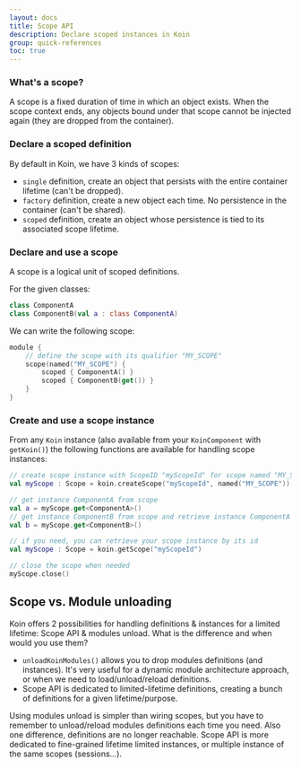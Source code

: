 ```yaml
---
layout: docs
title: Scope API
description: Declare scoped instances in Koin
group: quick-references
toc: true
---
```


### What's a scope?
A scope is a fixed duration of time in which an object exists. When the scope context ends, any objects bound under that scope cannot be injected again (they are dropped from the container).

### Declare a scoped definition

By default in Koin, we have 3 kinds of scopes:

- `single` definition, create an object that persists with the entire container lifetime (can't be dropped).
- `factory` definition, create a new object each time. No persistence in the container (can't be shared).
- `scoped` definition, create an object whose persistence is tied to its associated scope lifetime.

### Declare and use a scope

A scope is a logical unit of scoped definitions.

For the given classes:

```kotlin
class ComponentA
class ComponentB(val a : class ComponentA)
```

We can write the following scope:

```kotlin
module {
    // define the scope with its qualifier "MY_SCOPE"
    scope(named("MY_SCOPE") {
        scoped { ComponentA() }
        scoped { ComponentB(get()) }
    }
}
```

### Create and use a scope instance

From any `Koin` instance (also available from your `KoinComponent` with `getKoin()`) the following functions are available for handling scope instances:

```kotlin
// create scope instance with ScopeID "myScopeId" for scope named "MY_SCOPE"
val myScope : Scope = koin.createScope("myScopeId", named("MY_SCOPE"))

// get instance ComponentA from scope
val a = myScope.get<ComponentA>()
// get instance ComponentB from scope and retrieve instance ComponentA from same scope
val b = myScope.get<ComponentB>()

// if you need, you can retrieve your scope instance by its id
val myScope : Scope = koin.getScope("myScopeId")

// close the scope when needed
myScope.close()
```

## Scope vs. Module unloading

Koin offers 2 possibilities for handling definitions & instances for a limited lifetime: Scope API & modules unload. What is the difference and when would you use them?

- `unloadKoinModules()` allows you to drop modules definitions (and instances). It's very useful for a dynamic module architecture approach, or when we need to load/unload/reload definitions.
- Scope API is dedicated to limited-lifetime definitions, creating a bunch of definitions for a given lifetime/purpose.

Using modules unload is simpler than wiring scopes, but you have to remember to unload/reload modules definitions each time you need. Also one difference, definitions are no longer reachable. Scope API is more dedicated to fine-grained lifetime limited instances, or multiple instance of the same scopes (sessions...).
